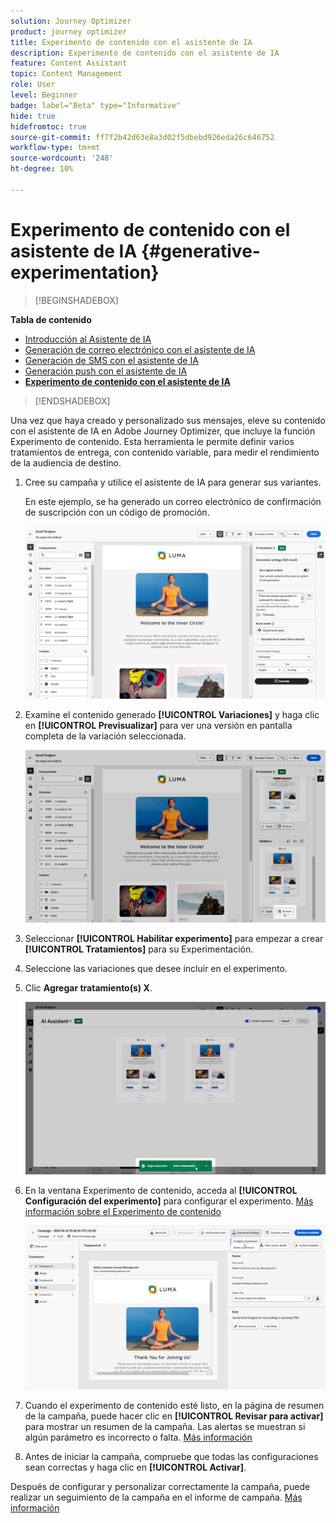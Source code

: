 ```yaml
---
solution: Journey Optimizer
product: journey optimizer
title: Experimento de contenido con el asistente de IA
description: Experimento de contenido con el asistente de IA
feature: Content Assistant
topic: Content Management
role: User
level: Beginner
badge: label="Beta" type="Informative"
hide: true
hidefromtoc: true
source-git-commit: ff7f2b42d63e8a3d02f5dbebd926eda26c646752
workflow-type: tm+mt
source-wordcount: '248'
ht-degree: 10%

---
```


# Experimento de contenido con el asistente de IA {#generative-experimentation}

>[!BEGINSHADEBOX]

**Tabla de contenido**

* [Introducción al Asistente de IA](gs-generative.md)
* [Generación de correo electrónico con el asistente de IA](generative-email.md)
* [Generación de SMS con el asistente de IA](generative-sms.md)
* [Generación push con el asistente de IA](generative-push.md)
* **[Experimento de contenido con el asistente de IA](generative-experimentation.md)**

>[!ENDSHADEBOX]

Una vez que haya creado y personalizado sus mensajes, eleve su contenido con el asistente de IA en Adobe Journey Optimizer, que incluye la función Experimento de contenido. Esta herramienta le permite definir varios tratamientos de entrega, con contenido variable, para medir el rendimiento de la audiencia de destino.

1. Cree su campaña y utilice el asistente de IA para generar sus variantes.

   En este ejemplo, se ha generado un correo electrónico de confirmación de suscripción con un código de promoción.

   ![](assets/experiment-genai-1.png)

1. Examine el contenido generado **[!UICONTROL Variaciones]** y haga clic en **[!UICONTROL Previsualizar]** para ver una versión en pantalla completa de la variación seleccionada.

   ![](assets/experiment-genai-2.png)

1. Seleccionar **[!UICONTROL Habilitar experimento]** para empezar a crear **[!UICONTROL Tratamientos]** para su Experimentación.

1. Seleccione las variaciones que desee incluir en el experimento.

1. Clic **Agregar tratamiento(s) X**.

   ![](assets/experiment-genai-3.png)

1. En la ventana Experimento de contenido, acceda al **[!UICONTROL Configuración del experimento]** para configurar el experimento. [Más información sobre el Experimento de contenido](../campaigns/content-experiment.md)

   ![](assets/experiment-genai-4.png)

1. Cuando el experimento de contenido esté listo, en la página de resumen de la campaña, puede hacer clic en **[!UICONTROL Revisar para activar]** para mostrar un resumen de la campaña. Las alertas se muestran si algún parámetro es incorrecto o falta. [Más información](../campaigns/content-experiment.md#treatment-experiment)

1. Antes de iniciar la campaña, compruebe que todas las configuraciones sean correctas y haga clic en **[!UICONTROL Activar]**.

Después de configurar y personalizar correctamente la campaña, puede realizar un seguimiento de la campaña en el informe de campaña. [Más información](../reports/campaign-global-report.md)

